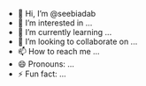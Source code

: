 - 👋 Hi, I’m @seebiadab
- 👀 I’m interested in ...
- 🌱 I’m currently learning ...
- 💞️ I’m looking to collaborate on ...
- 📫 How to reach me ...
- 😄 Pronouns: ...
- ⚡ Fun fact: ...

<!---
seebiadab/seebiadab is a ✨ special ✨ repository because its `README.md` (this file) appears on your GitHub profile.
You can click the Preview link to take a look at your changes.
--->
